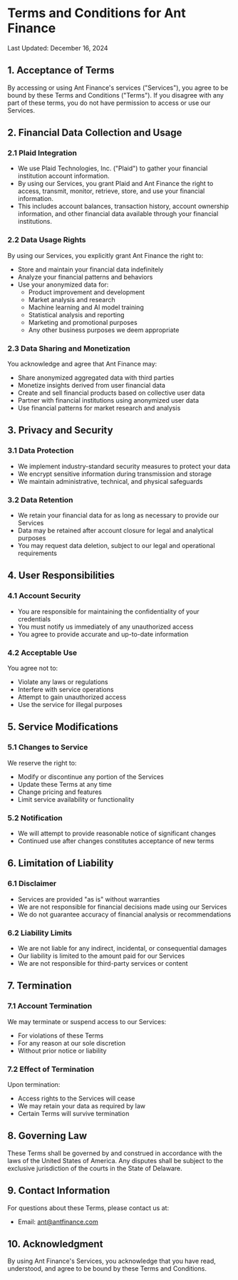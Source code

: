 # Terms and Conditions for Ant Finance

Last Updated: December 16, 2024

## 1. Acceptance of Terms

By accessing or using Ant Finance's services ("Services"), you agree to be bound by these Terms and Conditions ("Terms"). If you disagree with any part of these terms, you do not have permission to access or use our Services.

## 2. Financial Data Collection and Usage

### 2.1 Plaid Integration
- We use Plaid Technologies, Inc. ("Plaid") to gather your financial institution account information.
- By using our Services, you grant Plaid and Ant Finance the right to access, transmit, monitor, retrieve, store, and use your financial information.
- This includes account balances, transaction history, account ownership information, and other financial data available through your financial institutions.

### 2.2 Data Usage Rights
By using our Services, you explicitly grant Ant Finance the right to:
- Store and maintain your financial data indefinitely
- Analyze your financial patterns and behaviors
- Use your anonymized data for:
  - Product improvement and development
  - Market analysis and research
  - Machine learning and AI model training
  - Statistical analysis and reporting
  - Marketing and promotional purposes
  - Any other business purposes we deem appropriate

### 2.3 Data Sharing and Monetization
You acknowledge and agree that Ant Finance may:
- Share anonymized aggregated data with third parties
- Monetize insights derived from user financial data
- Create and sell financial products based on collective user data
- Partner with financial institutions using anonymized user data
- Use financial patterns for market research and analysis

## 3. Privacy and Security

### 3.1 Data Protection
- We implement industry-standard security measures to protect your data
- We encrypt sensitive information during transmission and storage
- We maintain administrative, technical, and physical safeguards

### 3.2 Data Retention
- We retain your financial data for as long as necessary to provide our Services
- Data may be retained after account closure for legal and analytical purposes
- You may request data deletion, subject to our legal and operational requirements

## 4. User Responsibilities

### 4.1 Account Security
- You are responsible for maintaining the confidentiality of your credentials
- You must notify us immediately of any unauthorized access
- You agree to provide accurate and up-to-date information

### 4.2 Acceptable Use
You agree not to:
- Violate any laws or regulations
- Interfere with service operations
- Attempt to gain unauthorized access
- Use the service for illegal purposes

## 5. Service Modifications

### 5.1 Changes to Service
We reserve the right to:
- Modify or discontinue any portion of the Services
- Update these Terms at any time
- Change pricing and features
- Limit service availability or functionality

### 5.2 Notification
- We will attempt to provide reasonable notice of significant changes
- Continued use after changes constitutes acceptance of new terms

## 6. Limitation of Liability

### 6.1 Disclaimer
- Services are provided "as is" without warranties
- We are not responsible for financial decisions made using our Services
- We do not guarantee accuracy of financial analysis or recommendations

### 6.2 Liability Limits
- We are not liable for any indirect, incidental, or consequential damages
- Our liability is limited to the amount paid for our Services
- We are not responsible for third-party services or content

## 7. Termination

### 7.1 Account Termination
We may terminate or suspend access to our Services:
- For violations of these Terms
- For any reason at our sole discretion
- Without prior notice or liability

### 7.2 Effect of Termination
Upon termination:
- Access rights to the Services will cease
- We may retain your data as required by law
- Certain Terms will survive termination

## 8. Governing Law

These Terms shall be governed by and construed in accordance with the laws of the United States of America. Any disputes shall be subject to the exclusive jurisdiction of the courts in the State of Delaware.

## 9. Contact Information

For questions about these Terms, please contact us at:
- Email: ant@antfinance.com

## 10. Acknowledgment

By using Ant Finance's Services, you acknowledge that you have read, understood, and agree to be bound by these Terms and Conditions.